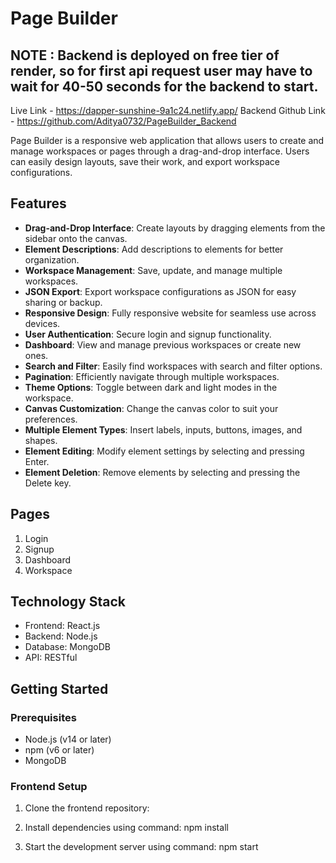 # Page Builder

## NOTE : Backend is deployed on free tier of render, so for first api request user may have to wait for 40-50 seconds for the backend to start.

Live Link - https://dapper-sunshine-9a1c24.netlify.app/
Backend Github Link - https://github.com/Aditya0732/PageBuilder_Backend

Page Builder is a responsive web application that allows users to create and manage workspaces or pages through a drag-and-drop interface. Users can easily design layouts, save their work, and export workspace configurations.

## Features

- **Drag-and-Drop Interface**: Create layouts by dragging elements from the sidebar onto the canvas.
- **Element Descriptions**: Add descriptions to elements for better organization.
- **Workspace Management**: Save, update, and manage multiple workspaces.
- **JSON Export**: Export workspace configurations as JSON for easy sharing or backup.
- **Responsive Design**: Fully responsive website for seamless use across devices.
- **User Authentication**: Secure login and signup functionality.
- **Dashboard**: View and manage previous workspaces or create new ones.
- **Search and Filter**: Easily find workspaces with search and filter options.
- **Pagination**: Efficiently navigate through multiple workspaces.
- **Theme Options**: Toggle between dark and light modes in the workspace.
- **Canvas Customization**: Change the canvas color to suit your preferences.
- **Multiple Element Types**: Insert labels, inputs, buttons, images, and shapes.
- **Element Editing**: Modify element settings by selecting and pressing Enter.
- **Element Deletion**: Remove elements by selecting and pressing the Delete key.

## Pages

1. Login
2. Signup
3. Dashboard
4. Workspace

## Technology Stack

- Frontend: React.js
- Backend: Node.js
- Database: MongoDB
- API: RESTful

## Getting Started

### Prerequisites

- Node.js (v14 or later)
- npm (v6 or later)
- MongoDB

### Frontend Setup

1. Clone the frontend repository:

2. Install dependencies using command: npm install

3. Start the development server using command: npm start